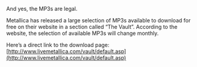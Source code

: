 And yes, the MP3s are legal.

Metallica has released a large selection of MP3s available to download for free on their website in a section called “The Vault”. According to the website, the selection of available MP3s will change monthly.

Here’s a direct link to the download page: [http://www.livemetallica.com/vault/default.asp](http://www.livemetallica.com/vault/default.asp)